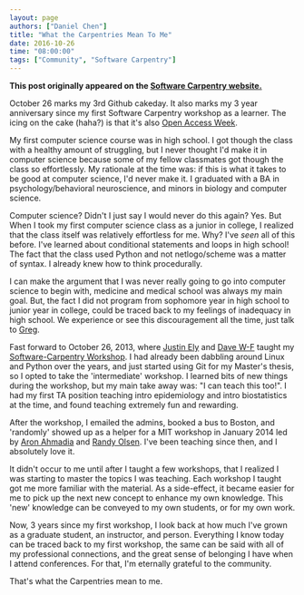 ```yaml
---
layout: page
authors: ["Daniel Chen"]
title: "What the Carpentries Mean To Me"
date: 2016-10-26
time: "08:00:00"
tags: ["Community", "Software Carpentry"]
---
```


<p><b>This post originally appeared on the <a href="https://software-carpentry.org/">Software Carpentry website.</a></b></p>

October 26 marks my 3rd Github cakeday.
It also marks my 3 year anniversary since my first Software Carpentry workshop as a learner.
The icing on the cake (haha?) is that it's also [Open Access Week](http://openaccessweek.org/).

My first computer science course was in high school.
I got though the class with a healthy amount of struggling,
but I never thought I'd make it in computer science because some of my fellow classmates
got though the class so effortlessly.
My rationale at the time was: if this is what it takes to be good at computer science, I'd never make it.
I graduated with a BA in psychology/behavioral neuroscience, and minors in biology and computer science.

Computer science? Didn't I just say I would never do this again?
Yes. But When I took my first computer science class as a junior in college,
I realized that the class itself was relatively effortless for me.
Why?
I've *seen* all of this before.
I've learned about conditional statements and loops in high school!
The fact that the class used Python and not netlogo/scheme was a matter of syntax.
I already knew how to think procedurally.

I can make the argument that I was never really going to go into computer science to begin with,
medicine and medical school was always my main goal.
But, the fact I did not program from sophomore year in high school to junior year in college,
could be traced back to my feelings of inadequacy in high school.
We experience or see this discouragement all the time, just talk to [Greg](http://third-bit.com/).

Fast forward to October 26, 2013, where [Justin Ely](https://justincely.github.io/) and
[Dave W-F](https://twitter.com/dwf) taught
my [Software-Carpentry Workshop](https://github.com/justincely/2013-10-25-columbia).
I had already been dabbling around Linux and Python over the years, and just started using Git
for my Master's thesis, so I opted to take the 'intermediate' workshop.
I learned bits of new things during the workshop, but my main take away was: "I can teach this too!".
I had my first TA position teaching intro epidemiology and intro biostatistics at the time,
and found teaching extremely fun and rewarding.

After the workshop, I emailed the admins, booked a bus to Boston,
and 'randomly' showed up as a helper for a MIT workshop in January 2014
led by [Aron Ahmadia](http://aron.ahmadia.net/) and [Randy Olsen](http://www.randalolson.com/).
I've been teaching since then, and I absolutely love it.

It didn't occur to me until after I taught a few workshops,
that I realized I was starting to master the topics I was teaching.
Each workshop I taught got me more familiar with the material.
As a side-effect, it became easier for me to pick up the next
new concept to enhance my own knowledge.
This 'new' knowledge can be conveyed to my own students, or for my own work.

Now, 3 years since my first workshop, I look back at how much I've grown as
a graduate student, an instructor, and person.
Everything I know today can be traced back to my first workshop,
the same can be said with all of my professional connections,
and the great sense of belonging I have when I attend conferences.
For that, I'm eternally grateful to the community.

That's what the Carpentries mean to me.
